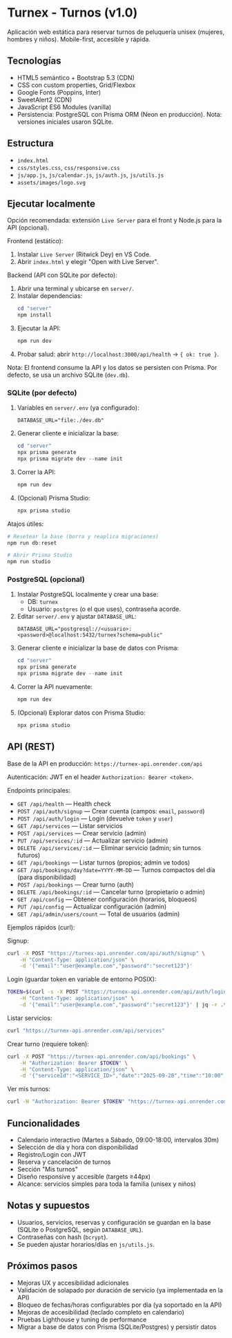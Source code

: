 # Turnex - Turnos (v1.0)

Aplicación web estática para reservar turnos de peluquería unisex (mujeres, hombres y niños). Mobile-first, accesible y rápida.

## Tecnologías
- HTML5 semántico + Bootstrap 5.3 (CDN)
- CSS con custom properties, Grid/Flexbox
- Google Fonts (Poppins, Inter)
- SweetAlert2 (CDN)
- JavaScript ES6 Modules (vanilla)
- Persistencia: PostgreSQL con Prisma ORM (Neon en producción). Nota: versiones iniciales usaron SQLite.

## Estructura
- `index.html`
- `css/styles.css`, `css/responsive.css`
- `js/app.js`, `js/calendar.js`, `js/auth.js`, `js/utils.js`
- `assets/images/logo.svg`

## Ejecutar localmente
Opción recomendada: extensión `Live Server` para el front y Node.js para la API (opcional).

Frontend (estático):
1. Instalar `Live Server` (Ritwick Dey) en VS Code.
2. Abrir `index.html` y elegir "Open with Live Server".

Backend (API con SQLite por defecto):
1. Abrir una terminal y ubicarse en `server/`.
2. Instalar dependencias:
	```powershell
	cd "server"
	npm install
	```
3. Ejecutar la API:
	```powershell
	npm run dev
	```
4. Probar salud: abrir `http://localhost:3000/api/health` → `{ ok: true }`.

Nota: El frontend consume la API y los datos se persisten con Prisma. Por defecto, se usa un archivo SQLite (`dev.db`).

### SQLite (por defecto)
1. Variables en `server/.env` (ya configurado):
	```
	DATABASE_URL="file:./dev.db"
	```
2. Generar cliente e inicializar la base:
	```powershell
	cd "server"
	npx prisma generate
	npx prisma migrate dev --name init
	```
3. Correr la API:
	```powershell
	npm run dev
	```
4. (Opcional) Prisma Studio:
	```powershell
	npx prisma studio
	```

Atajos útiles:
```powershell
# Resetear la base (borra y reaplica migraciones)
npm run db:reset

# Abrir Prisma Studio
npm run studio
```

### PostgreSQL (opcional)
1. Instalar PostgreSQL localmente y crear una base:
	- DB: `turnex`
	- Usuario: `postgres` (o el que uses), contraseña acorde.
2. Editar `server/.env` y ajustar `DATABASE_URL`:
	```
	DATABASE_URL="postgresql://<usuario>:<password>@localhost:5432/turnex?schema=public"
	```
3. Generar cliente e inicializar la base de datos con Prisma:
	```powershell
	cd "server"
	npx prisma generate
	npx prisma migrate dev --name init
	```
4. Correr la API nuevamente:
	```powershell
	npm run dev
	```
5. (Opcional) Explorar datos con Prisma Studio:
	```powershell
	npx prisma studio
	```

## API (REST)

Base de la API en producción: `https://turnex-api.onrender.com/api`

Autenticación: JWT en el header `Authorization: Bearer <token>`.

Endpoints principales:
- `GET /api/health` — Health check
- `POST /api/auth/signup` — Crear cuenta (campos: `email`, `password`)
- `POST /api/auth/login` — Login (devuelve `token` y `user`)
- `GET /api/services` — Listar servicios
- `POST /api/services` — Crear servicio (admin)
- `PUT /api/services/:id` — Actualizar servicio (admin)
- `DELETE /api/services/:id` — Eliminar servicio (admin; sin turnos futuros)
- `GET /api/bookings` — Listar turnos (propios; admin ve todos)
- `GET /api/bookings/day?date=YYYY-MM-DD` — Turnos compactos del día (para disponibilidad)
- `POST /api/bookings` — Crear turno (auth)
- `DELETE /api/bookings/:id` — Cancelar turno (propietario o admin)
- `GET /api/config` — Obtener configuración (horarios, bloqueos)
- `PUT /api/config` — Actualizar configuración (admin)
- `GET /api/admin/users/count` — Total de usuarios (admin)

Ejemplos rápidos (curl):

Signup:
```bash
curl -X POST "https://turnex-api.onrender.com/api/auth/signup" \
	-H "Content-Type: application/json" \
	-d '{"email":"user@example.com","password":"secret123"}'
```

Login (guardar token en variable de entorno POSIX):
```bash
TOKEN=$(curl -s -X POST "https://turnex-api.onrender.com/api/auth/login" \
	-H "Content-Type: application/json" \
	-d '{"email":"user@example.com","password":"secret123"}' | jq -r .token)
```

Listar servicios:
```bash
curl "https://turnex-api.onrender.com/api/services"
```

Crear turno (requiere token):
```bash
curl -X POST "https://turnex-api.onrender.com/api/bookings" \
	-H "Authorization: Bearer $TOKEN" \
	-H "Content-Type: application/json" \
	-d '{"serviceId":"<SERVICE_ID>","date":"2025-09-20","time":"10:00","name":"Juan"}'
```

Ver mis turnos:
```bash
curl -H "Authorization: Bearer $TOKEN" "https://turnex-api.onrender.com/api/bookings"
```

## Funcionalidades
- Calendario interactivo (Martes a Sábado, 09:00-18:00, intervalos 30m)
- Selección de día y hora con disponibilidad
- Registro/Login con JWT
- Reserva y cancelación de turnos
- Sección "Mis turnos"
- Diseño responsive y accesible (targets ≥44px)
 - Alcance: servicios simples para toda la familia (unisex y niños)

## Notas y supuestos
- Usuarios, servicios, reservas y configuración se guardan en la base (SQLite o PostgreSQL, según `DATABASE_URL`).
- Contraseñas con hash (`bcrypt`).
- Se pueden ajustar horarios/días en `js/utils.js`.

## Próximos pasos
- Mejoras UX y accesibilidad adicionales
- Validación de solapado por duración de servicio (ya implementada en la API)
- Bloqueo de fechas/horas configurables por día (ya soportado en la API)
- Mejoras de accesibilidad (teclado completo en calendario)
- Pruebas Lighthouse y tuning de performance
 - Migrar a base de datos con Prisma (SQLite/Postgres) y persistir datos
